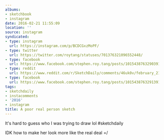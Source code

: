 ```yaml
---
albums:
- sketchbook
- instagram
date: 2016-02-21 11:55:09
location: ''
source: instagram
syndicated:
- type: instagram
  url: https://instagram.com/p/BCDCGxzMoPF/
- type: twitter
  url: https://twitter.com/roytang/statuses/701376321096552448/
- type: facebook
  url: https://www.facebook.com/stephen.roy.tang/posts/10154387632903912:0
- type: reddit
  url: https://www.reddit.com/r/SketchDaily/comments/46uk0v/february_21st_share_your_process/d081di5/
- type: facebook
  url: https://www.facebook.com/stephen.roy.tang/posts/10154387632913912
tags:
- sketchdaily
- instacomments
- '2016'
- instagram
title: A poor real person sketch
---
```


It's hard to guess who I was trying to draw lol #sketchdaily

IDK how to make her look more like the real deal =/